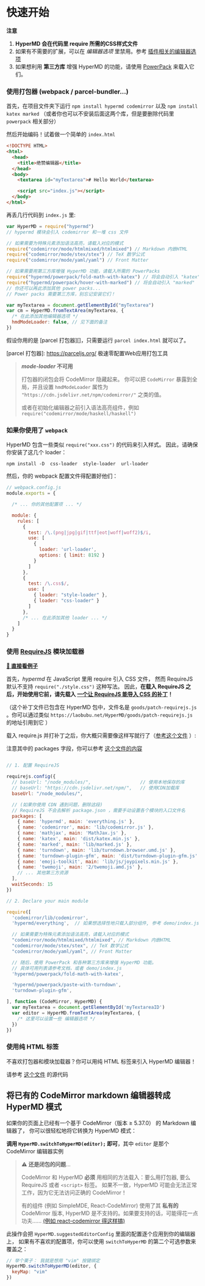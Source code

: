 # 快速开始

**注意**

1. **HyperMD 会在代码里 require 所需的CSS样式文件**
2. 如果有不需要的扩展，可以在 *编辑器选项* 里禁用。参考 [插件相关的编辑器选项][]
3. 如果想利用 **第三方库** 增强 HyperMD 的功能，请使用 [PowerPack][] 来载入它们。



### 使用打包器 (webpack / parcel-bundler...)

首先，在项目文件夹下运行 `npm install hypermd codemirror`
以及 `npm install katex marked` （或者你也可以不安装后面这两个库，但是要删除代码里 `powerpack` 相关部分）

然后开始编码！试着做一个简单的 `index.html`

```html
<!DOCTYPE HTML>
<html>
  <head>
    <title>绝赞编辑器</title>
  </head>
  <body>
    <textarea id="myTextarea"># Hello World</textarea>

    <script src="index.js"></script>
  </body>
</html>
```

再丢几行代码到 `index.js` 里:

```js
var HyperMD = require("hypermd")
// hypermd 模块会引入 codemirror 和一堆 css 文件

// 如果需要为特殊元素添加语法高亮，请载入对应的模式
require("codemirror/mode/htmlmixed/htmlmixed") // Markdown 内嵌HTML
require("codemirror/mode/stex/stex") // TeX 数学公式
require("codemirror/mode/yaml/yaml") // Front Matter

// 如果需要用第三方库增强 HyperMD 功能，请载入所需的 PowerPacks
require("hypermd/powerpack/fold-math-with-katex") // 将会自动引入 "katex"
require("hypermd/powerpack/hover-with-marked") // 将会自动引入 "marked"
// 你还可以再此添加其他 power packs...
// Power packs 需要第三方库，别忘记安装它们！

var myTextarea = document.getElementById("myTextarea")
var cm = HyperMD.fromTextArea(myTextarea, {
  /* 在此添加其他编辑器选项 */
  hmdModeLoader: false, // 见下面的备注
})
```

假设你用的是 [parcel 打包器][]，只需要运行 `parcel index.html` 就可以了。

[parcel 打包器]: https://parceljs.org/ 极速零配置Web应用打包工具


> ***mode-loader* 不可用**
>
> 打包器的闭包会将 CodeMirror 隐藏起来。
> 你可以把 `CodeMirror` 暴露到全局，并且设置 `hmdModeLoader` 属性为 `"https://cdn.jsdelivr.net/npm/codemirror/"` 之类的值。
>
> 或者在初始化编辑器之前引入语法高亮组件，例如 `require("codemirror/mode/haskell/haskell")`


### 如果你使用了 `webpack`

HyperMD 包含一些类似 `require("xxx.css")` 的代码来引入样式。
因此，请确保你安装了这几个 loader：

` npm install -D  css-loader  style-loader  url-loader `

然后，你的 webpack 配置文件得配置好他们：

```js
// webpack.config.js
module.exports = {

  /* ... 你的其他配置项 ... */

  module: {
    rules: [
      {
        test: /\.(png|jpg|gif|ttf|eot|woff|woff2)$/i,
        use: [
          {
            loader: 'url-loader',
            options: { limit: 8192 }
          }
        ]
      },
      {
        test: /\.css$/,
        use: [
          { loader: "style-loader" },
          { loader: "css-loader" }
        ]
      },
      /* ... 在此添加其他 loader ... */
    ]
  }
}
```




### 使用 [RequireJS](http://requirejs.org/) 模块加载器

[**🙋 直接看例子**](../examples/basic-requirejs.html)

首先，*hypermd* 在 JavaScript 里用 require 引入 CSS 文件，
然而 RequireJS 默认不支持 `require("./style.css")` 这种写法。
因此，**在载入 RequireJS 之后，开始使用它前，请先载入 [一个让 RequireJS 能导入 CSS 的补丁](../../goods/patch-requirejs.js)！**

（这个补丁文件已包含在 HyperMD 包中，文件名是 `goods/patch-requirejs.js` 。你可以通过类似 `https://laobubu.net/HyperMD/goods/patch-requirejs.js` 的地址引用到它 ）

载入 require.js 并打补丁之后，你大概只需要像这样写就行了（[参考这个文件](../../demo/index.js) ）:

注意其中的 packages 字段，你可以参考 [这个文件的内容](../../demo/requirejs_packages.js)

```js

// 1. 配置 RequireJS

requirejs.config({
  // baseUrl: "/node_modules/",                  // 使用本地保存的库
  // baseUrl: "https://cdn.jsdelivr.net/npm/",   // 使用CDN加载库
  baseUrl: "/node_modules/",

  // (如果你使用 CDN 遇到问题，删除这段)
  // RequireJS 不会去解析 package.json ，需要手动设置各个模块的入口文件名
  packages: [
    { name: 'hypermd', main: 'everything.js' },
    { name: 'codemirror', main: 'lib/codemirror.js' },
    { name: 'mathjax', main: 'MathJax.js' },
    { name: 'katex', main: 'dist/katex.min.js' },
    { name: 'marked', main: 'lib/marked.js' },
    { name: 'turndown', main: 'lib/turndown.browser.umd.js' },
    { name: 'turndown-plugin-gfm', main: 'dist/turndown-plugin-gfm.js' },
    { name: 'emoji-toolkit', main: 'lib/js/joypixels.min.js' },
    { name: 'twemoji', main: '2/twemoji.amd.js' },
    // ... 其他第三方资源
  ],
  waitSeconds: 15
})

// 2. Declare your main module

require([
  'codemirror/lib/codemirror',
  'hypermd/everything',  // 如果想选择性地只载入部分组件, 参考 demo/index.js

  // 如果需要为特殊元素添加语法高亮，请载入对应的模式
  "codemirror/mode/htmlmixed/htmlmixed", // Markdown 内嵌HTML
  "codemirror/mode/stex/stex", // TeX 数学公式
  "codemirror/mode/yaml/yaml", // Front Matter

  // 随后，使用 PowerPack 和各种第三方库来增强 HyperMD 功能。
  // 具体可用列表请参考文档，或者 demo/index.js
  'hypermd/powerpack/fold-math-with-katex',

  'hypermd/powerpack/paste-with-turndown',
  'turndown-plugin-gfm',

], function (CodeMirror, HyperMD) {
  var myTextarea = document.getElementById('myTextareaID')
  var editor = HyperMD.fromTextArea(myTextarea, {
    /* 这里可以设置一些 编辑器选项 */
  })
})

```

### 使用纯 HTML 标签

不喜欢打包器和模块加载器？你可以用纯 HTML 标签来引入 HyperMD 编辑器！

请参考 [这个文件](../examples/ai1.html) 的源代码


## 将已有的 CodeMirror markdown 编辑器转成 HyperMD 模式

如果你的页面上已经有一个基于 CodeMirror（版本 ≥ 5.37.0） 的 Markdown 编辑器了，
你可以很轻松地将它转换为 HyperMD 模式：

**调用 `HyperMD.switchToHyperMD(editor);` 即可**，其中 `editor` 是那个 CodeMirror 编辑器实例

> :warning: **还是闭包的问题**...
>
> CodeMirror 和 HyperMD __必须__ 用相同的方法载入：要么用打包器, 要么 RequireJS 或者 `<script>` 标签。
> 如果不一致，HyperMD 可能会无法正常工作，因为它无法访问正确的 CodeMirror！
>
> 有的组件 (例如 SimpleMDE, React-CodeMirror) 使用了其 __私有的__ CodeMirror 版本,
> HyperMD 是不支持的。如果要支持的话，可能得花一点功夫……
> [(例如 react-codemirror 得这样搞)](https://github.com/laobubu/HyperMD/issues/26#issuecomment-391420190)

此操作会把 `HyperMD.suggestedEditorConfig` 里面的配置逐个应用到你的编辑器上，
如果有不喜欢的配置项，你可以使用 `switchToHyperMD` 的第二个可选参数来覆盖之：

```js
// 举个栗子： 我就是想用 "vim" 按键绑定
HyperMD.switchToHyperMD(editor, {
  keyMap: "vim"
})
```



[插件相关的编辑器选项]: ./options-for-addons.md
[PowerPack]: ../powerpacks.md
